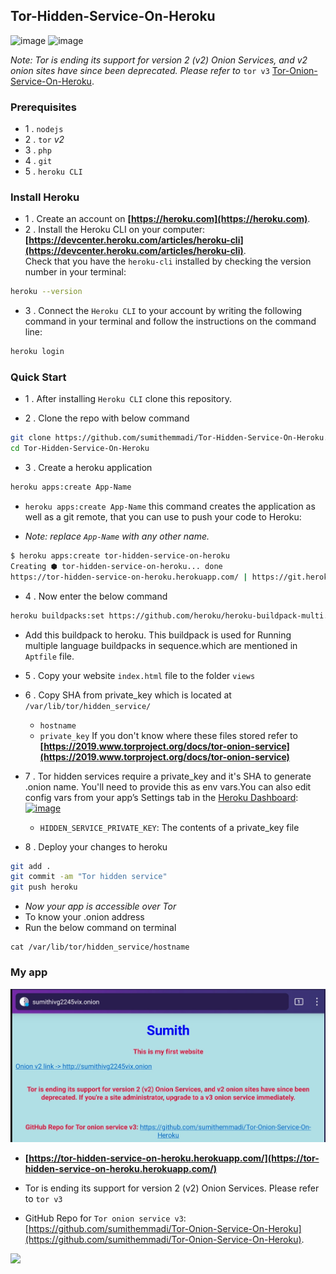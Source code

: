 ## Tor-Hidden-Service-On-Heroku
![image](https://img.shields.io/badge/Heroku-430098?style=for-the-badge&logo=heroku&logoColor=white) ![image](https://img.shields.io/badge/Tor-7D4698?style=for-the-badge&logo=Tor-Browser&logoColor=white)

_Note: Tor is ending its support for version 2 (v2) Onion Services, and v2 onion sites have since been deprecated. Please refer to_ `tor v3` [Tor-Onion-Service-On-Heroku](https://github.com/sumithemmadi/Tor-Onion-Service-On-Heroku).
### Prerequisites
- 1 . `nodejs`
- 2 . `tor`  _v2_
- 3 . `php`
- 4 . `git`
- 5 . `heroku CLI`


### Install Heroku
- 1 . Create an account on  **[https://heroku.com](https://heroku.com)**.
- 2 . Install the Heroku CLI on your computer: <br/>**[https://devcenter.heroku.com/articles/heroku-cli](https://devcenter.heroku.com/articles/heroku-cli)**. 
<br/>Check that you have the `heroku-cli` installed by checking the version number in your terminal:
```bash
heroku --version
```
- 3 . Connect the `Heroku CLI` to your account by writing the following command in your terminal and follow the instructions on the command line:
```bash
heroku login
```

### Quick Start

- 1 . After installing `Heroku CLI` clone this repository.

- 2 . Clone the repo with below command
```bash
git clone https://github.com/sumithemmadi/Tor-Hidden-Service-On-Heroku.git
cd Tor-Hidden-Service-On-Heroku
```
- 3 . Create a heroku application
```bash
heroku apps:create App-Name
```
-  `heroku apps:create App-Name` this command creates the application as well as a git remote, that you can use to push your code to Heroku:
 
-  _Note: replace `App-Name` with  any other name._
```bash
$ heroku apps:create tor-hidden-service-on-heroku
Creating ⬢ tor-hidden-service-on-heroku... done
https://tor-hidden-service-on-heroku.herokuapp.com/ | https://git.heroku.com/tor-hidden-service-on-heroku.git
```
- 4 . Now enter the below command

```bash
heroku buildpacks:set https://github.com/heroku/heroku-buildpack-multi.git
```
- Add this buildpack to heroku.
This buildpack is used for Running multiple language buildpacks in sequence.which are mentioned in  `Aptfile` file.

- 5 . Copy your website `index.html` file to the folder `views`</br>

- 6 . Copy SHA from private_key which is located at `/var/lib/tor/hidden_service/`

   - `hostname`
   - `private_key`
   If you don't know where these files stored refer to **[https://2019.www.torproject.org/docs/tor-onion-service](https://2019.www.torproject.org/docs/tor-onion-service)**
  

- 7 .  Tor hidden services require  a private_key and it's SHA to generate  .onion name. You'll need to provide this as env vars.You can also edit config vars from your app’s Settings tab in the [Heroku Dashboard](https://dashboard.heroku.com):
  [![image](https://raw.githubusercontent.com/sumithemmadi/Tor-Hidden-Service-On-Heroku/main/IMG_20210821_121319.jpg)](https://dashboard.heroku.com)
  - `HIDDEN_SERVICE_PRIVATE_KEY`: The contents of a private_key file


- 8 . Deploy your changes to heroku
```bash
git add .
git commit -am "Tor hidden service"
git push heroku
```

- _Now your app is accessible over Tor_
- To know your .onion address
- Run the below command on terminal
```
cat /var/lib/tor/hidden_service/hostname
```
### My app
![IMAGE](/IMG_20210822_193557.jpg)
-  **[https://tor-hidden-service-on-heroku.herokuapp.com/](https://tor-hidden-service-on-heroku.herokuapp.com/)**
    
- Tor is ending its support for version 2 (v2) Onion Services. Please refer to `tor v3` 
- GitHub Repo for `Tor onion service v3`:[https://github.com/sumithemmadi/Tor-Onion-Service-On-Heroku](https://github.com/sumithemmadi/Tor-Onion-Service-On-Heroku).

<img src="https://sumith-onion.000webhostapp.com/home.php?w=100&repo=Tor-Hidden-Service-On-Heroku&branch=main">

  
